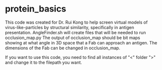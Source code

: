 # protein_basics

This code was created for Dr. Rui Kong to help screen virtual models of virus-like-particles by structural similarity, specifically in antigen presentation. 
AngleFinder.sh will create files that will be needed to run occlusion_map.py
The output of occlusion_map should be bit maps showing at what angle in 3D space that a Fab can approach an antigen. 
The dimensions of the Fab can be changed in occlusion_map. 

If you want to use this code, you need to find all instances of "<" folder ">" and change it to the filepath you want.
